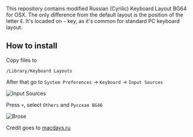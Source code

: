 This repository contains modified Russian (Cyrilic) Keyboard Layout BG64 for OSX.
The only difference from the default layout is the position of the letter `Ё`. It's locaded on `~` key, as it's common for standard PC keyboard layout.

## How to install

Copy files to 

```
/Library/Keyboard Layouts
```

After that go to `System Preferences` -> `Keyboard` -> `Input Sources`

![Input Sources](https://cloud.githubusercontent.com/assets/819053/15619852/2330f382-2457-11e6-99b6-43ab79751b35.png)

Press `+`, select `Others` and `Русская BG46`

![Brose](https://cloud.githubusercontent.com/assets/819053/15619854/2637c902-2457-11e6-9145-e686a811b758.png)

Credit goes to [macdays.ru](http://macdays.ru/hackintosh/solving-the-problem-with-writing-the-letter-e-on-your-keyboard-hackintosh/)

